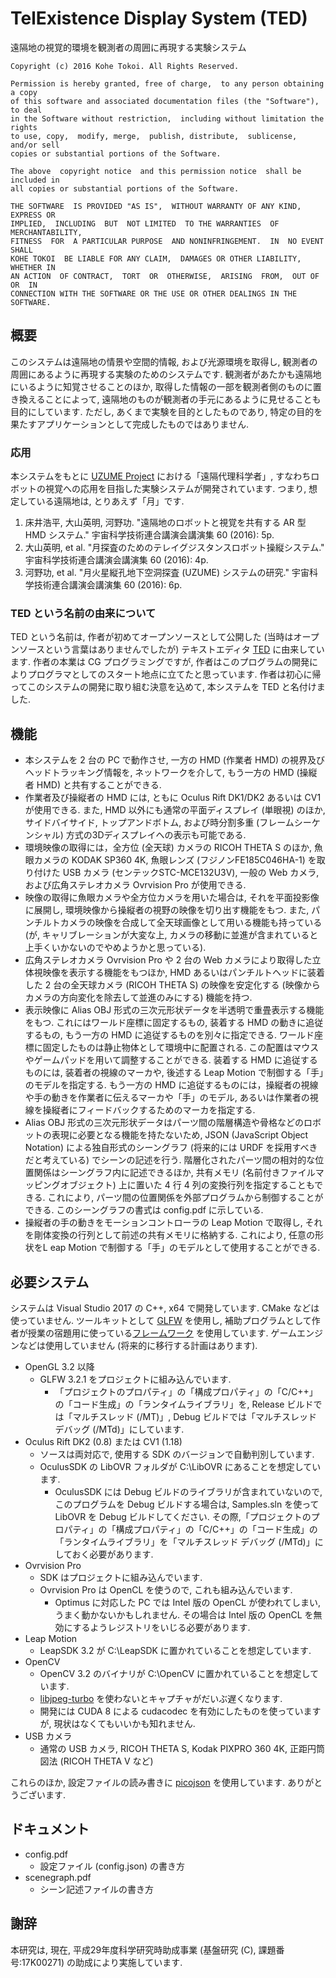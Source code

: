 # TelExistence Display System (TED)

遠隔地の視覚的環境を観測者の周囲に再現する実験システム

    Copyright (c) 2016 Kohe Tokoi. All Rights Reserved.
    
    Permission is hereby granted, free of charge,  to any person obtaining a copy
    of this software and associated documentation files (the "Software"), to deal
    in the Software without restriction,  including without limitation the rights
    to use, copy,  modify, merge,  publish, distribute,  sublicense,  and/or sell
    copies or substantial portions of the Software.
    
    The above  copyright notice  and this permission notice  shall be included in
    all copies or substantial portions of the Software.
    
    THE SOFTWARE  IS PROVIDED "AS IS",  WITHOUT WARRANTY OF ANY KIND,  EXPRESS OR
    IMPLIED,  INCLUDING  BUT  NOT LIMITED  TO THE WARRANTIES  OF MERCHANTABILITY,
    FITNESS  FOR  A PARTICULAR PURPOSE  AND NONINFRINGEMENT.  IN  NO EVENT  SHALL
    KOHE TOKOI  BE LIABLE FOR ANY CLAIM,  DAMAGES OR OTHER LIABILITY,  WHETHER IN
    AN ACTION  OF CONTRACT,  TORT  OR  OTHERWISE,  ARISING  FROM,  OUT OF  OR  IN
    CONNECTION WITH THE SOFTWARE OR THE USE OR OTHER DEALINGS IN THE SOFTWARE.


## 概要

このシステムは遠隔地の情景や空間的情報,
および光源環境を取得し,
観測者の周囲にあるように再現する実験のためのシステムです.
観測者があたかも遠隔地にいるように知覚させることのほか,
取得した情報の一部を観測者側のものに置き換えることによって,
遠隔地のものが観測者の手元にあるように見せることも目的にしています.
ただし, あくまで実験を目的としたものであり,
特定の目的を果たすアプリケーションとして完成したものではありません.


### 応用

本システムをもとに [UZUME Project](http://kazusa.net/uzume/)
における「遠隔代理科学者」,
すなわちロボットの視覚への応用を目指した実験システムが開発されています.
つまり, 想定している遠隔地は, とりあえず「月」です.

1. 床井浩平, 大山英明, 河野功. "遠隔地のロボットと視覚を共有する AR 型 HMD システム."
宇宙科学技術連合講演会講演集 60 (2016): 5p.
2. 大山英明, et al. "月探査のためのテレイグジスタンスロボット操縦システム."
宇宙科学技術連合講演会講演集 60 (2016): 4p.
3. 河野功, et al. "月火星縦孔地下空洞探査 (UZUME) システムの研究."
宇宙科学技術連合講演会講演集 60 (2016): 6p.


### TED という名前の由来について

TED という名前は, 作者が初めてオープンソースとして公開した
(当時はオープンソースという言葉はありませんでしたが)
テキストエディタ [TED](http://www.vector.co.jp/soft/dos/writing/se001452.html)
に由来しています.
作者の本業は CG プログラミングですが,
作者はこのプログラムの開発によりプログラマとしてのスタート地点に立てたと思っています.
作者は初心に帰ってこのシステムの開発に取り組む決意を込めて,
本システムを TED と名付けました.


## 機能

* 本システムを 2 台の PC で動作させ, 一方の HMD (作業者 HMD) の視界及びヘッドトラッキング情報を, ネットワークを介して, もう一方の HMD (操縦者 HMD) と共有することができる.
* 作業者及び操縦者の HMD には, ともに Oculus Rift DK1/DK2 あるいは CV1 が使用できる. また, HMD 以外にも通常の平面ディスプレイ (単眼視) のほか, サイドバイサイド, トップアンドボトム, および時分割多重 (フレームシーケンシャル) 方式の3Dディスプレイへの表示も可能である.
* 環境映像の取得には，全方位 (全天球) カメラの RICOH THETA S のほか, 魚眼カメラの KODAK SP360 4K, 魚眼レンズ (フジノンFE185C046HA-1) を取り付けた USB カメラ (センテックSTC-MCE132U3V), 一般の Web カメラ, および広角ステレオカメラ Ovrvision Pro が使用できる.
* 映像の取得に魚眼カメラや全方位カメラを用いた場合は, それを平面投影像に展開し, 環境映像から操縦者の視野の映像を切り出す機能をもつ. また, パンチルトカメラの映像を合成して全天球画像として用いる機能も持っている (が, キャリブレーションが大変な上, カメラの移動に並進が含まれていると上手くいかないのでやめようかと思っている).
* 広角ステレオカメラ Ovrvision Pro や 2 台の Web カメラにより取得した立体視映像を表示する機能をもつほか, HMD あるいはパンチルトヘッドに装着した 2 台の全天球カメラ (RICOH THETA S) の映像を安定化する (映像からカメラの方向変化を除去して並進のみにする) 機能を持つ.
* 表示映像に Alias OBJ 形式の三次元形状データを半透明で重畳表示する機能をもつ. これにはワールド座標に固定するもの, 装着する HMD の動きに追従するもの, もう一方の HMD に追従するものを別々に指定できる. ワールド座標に固定したものは静止物体として環境中に配置される. この配置はマウスやゲームパッドを用いて調整することができる. 装着する HMD に追従するものには, 装着者の視線のマーカや, 後述する Leap Motion で制御する「手」のモデルを指定する. もう一方の HMD に追従するものには，操縦者の視線や手の動きを作業者に伝えるマーカや「手」のモデル, あるいは作業者の視線を操縦者にフィードバックするためのマーカを指定する.
* Alias OBJ 形式の三次元形状データはパーツ間の階層構造や骨格などのロボットの表現に必要となる機能を持たないため, JSON (JavaScript Object Notation) による独自形式のシーングラフ (将来的には URDF を採用すべきだと考えている) でシーンの記述を行う. 階層化されたパーツ間の相対的な位置関係はシーングラフ内に記述できるほか, 共有メモリ (名前付きファイルマッピングオブジェクト) 上に置いた 4 行 4 列の変換行列を指定することもできる. これにより, パーツ間の位置関係を外部プログラムから制御することができる. このシーングラフの書式は config.pdf に示している.
* 操縦者の手の動きをモーションコントローラの Leap Motion で取得し, それを剛体変換の行列として前述の共有メモリに格納する. これにより, 任意の形状をL eap Motion で制御する「手」のモデルとして使用することができる.


## 必要システム

システムは Visual Studio 2017 の C++, x64 で開発しています.
CMake などは使っていません.
ツールキットとして [GLFW](http://www.glfw.org/) を使用し,
補助プログラムとして作者が授業の宿題用に使っている[フレームワーク](http://www.wakayama-u.ac.jp/~tokoi/lecture/gg/html/)
を使用しています.
ゲームエンジンなどは使用していません
(将来的に移行する計画はあります).

* OpenGL 3.2 以降
	+ GLFW 3.2.1 をプロジェクトに組み込んでいます.
		- 「プロジェクトのプロパティ」の「構成プロパティ」の「C/C++」の「コード生成」の「ランタイムライブラリ」を, Release ビルドでは「マルチスレッド (/MT)」, Debug ビルドでは「マルチスレッド デバッグ (/MTd)」にしています.
* Oculus Rift DK2 (0.8) または CV1 (1.18)
	+ ソースは両対応で, 使用する SDK のバージョンで自動判別しています.
	+ OculusSDK の LibOVR フォルダが C:\LibOVR にあることを想定しています.
		- OculusSDK には Debug ビルドのライブラリが含まれていないので, このプログラムを Debug ビルドする場合は, Samples.sln を使って LibOVR を Debug ビルドしてください. その際,「プロジェクトのプロパティ」の「構成プロパティ」の「C/C++」の「コード生成」の「ランタイムライブラリ」を「マルチスレッド デバッグ (/MTd)」にしておく必要があります.
* Ovrvision Pro
	+ SDK はプロジェクトに組み込んでいます.
	+ Ovrvision Pro は OpenCL を使うので, これも組み込んでいます.
	  - Optimus に対応した PC では Intel 版の OpenCL が使われてしまい, うまく動かないかもしれません. その場合は Intel 版の OpenCL を無効にするようレジストリをいじる必要があります.
* Leap Motion
	+ LeapSDK 3.2 が C:\LeapSDK に置かれていることを想定しています.
* OpenCV
	+ OpenCV 3.2 のバイナリが C:\OpenCV に置かれていることを想定しています.
	+ [libjpeg-turbo](https://www.libjpeg-turbo.org/) を使わないとキャプチャがだいぶ遅くなります.
	+ 開発には CUDA 8 による cudacodec を有効にしたものを使っていますが, 現状はなくてもいいかも知れません.
* USB カメラ
	+ 通常の USB カメラ, RICOH THETA S, Kodak PIXPRO 360 4K, 正距円筒図法 (RICOH THETA V など)

これらのほか, 設定ファイルの読み書きに [picojson](https://github.com/kazuho/picojson)
を使用しています. ありがとうございます.


## ドキュメント

* config.pdf
  + 設定ファイル (config.json) の書き方
* scenegraph.pdf
  + シーン記述ファイルの書き方


## 謝辞

本研究は, 現在, 平成29年度科学研究時助成事業 (基盤研究 (C), 課題番号:17K00271) の助成により実施しています.

